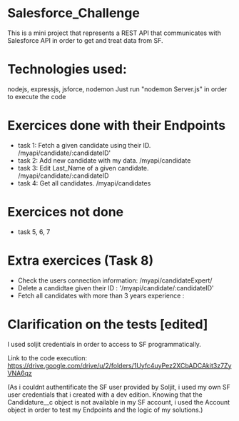 # Salesforce_Challenge
This is a mini project that represents a REST API that communicates with Salesforce API in order to get and treat data from SF.

# Technologies used:
nodejs, expressjs, jsforce, nodemon
Just run "nodemon Server.js" in order to execute the code

# Exercices done with their Endpoints
* task 1:  Fetch a given candidate using their ID. /myapi/candidate/:candidateID'
* task 2:  Add new candidate with my data. /myapi/candidate
* task 3:  Edit Last_Name of a given candidate. /myapi/candidate/:candidateID
* task 4:  Get all candidates. /myapi/candidates

# Exercices not done
* task 5, 6, 7

# Extra exercices (Task 8)
* Check the users connection information: /myapi/candidateExpert/
* Delete a candidtae given their ID : '/myapi/candidate/:candidateID'
* Fetch all candidates with more than 3 years experience : 

# Clarification on the tests [edited]
I used soljit credentials in order to access to SF programmatically.

Link to the code execution: https://drive.google.com/drive/u/2/folders/1Uyfc4uyPez2XCbADCAkit3z7ZyVNA6qz

(As i couldnt authentificate the SF user provided by Soljit, i used my own SF user credentials that i created with a dev edition.
Knowing that the Candidature__c object is not available in my SF account, i used the Account object in order to test my Endpoints and the logic of my solutions.)


